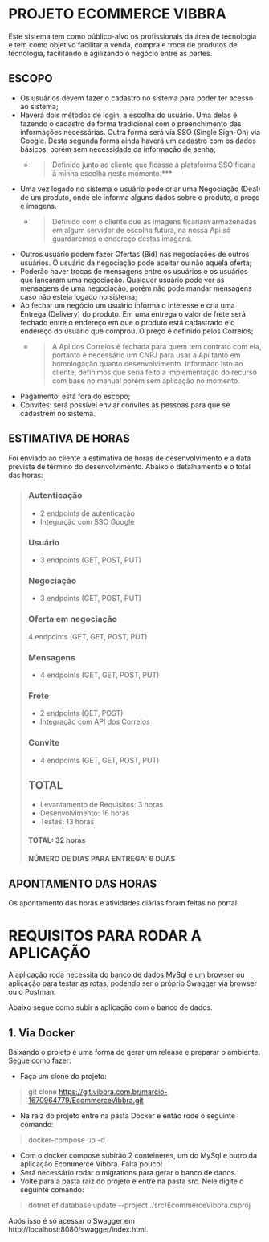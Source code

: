 # PROJETO ECOMMERCE VIBBRA

Este sistema tem como público-alvo os profissionais da área de tecnologia e tem como objetivo facilitar a venda, compra e troca de produtos de tecnologia, facilitando e agilizando o negócio entre as partes.


## ESCOPO

- Os usuários devem fazer o cadastro no sistema para poder ter acesso ao sistema;
- Haverá dois métodos de login, a escolha do usuário. Uma delas é fazendo o cadastro de forma tradicional com o preenchimento das informações necessárias. Outra forma será via SSO (Single Sign-On) via Google. Desta segunda forma ainda haverá um cadastro com os dados básicos, porém sem necessidade da informação de senha;
    - > Definido junto ao cliente que ficasse a plataforma SSO ficaria à minha escolha neste momento.***
- Uma vez logado no sistema o usuário pode criar uma Negociação (Deal) de um produto, onde ele informa alguns dados sobre o produto, o preço e imagens.
    - > Definido com o cliente que as imagens ficariam armazenadas em algum servidor de escolha futura, na nossa Api só guardaremos o endereço destas imagens.
- Outros usuário podem fazer Ofertas (Bid) nas negociações de outros usuários. O usuário da negociação pode aceitar ou não aquela oferta;
- Poderão haver trocas de mensagens entre os usuários e os usuários que lançaram uma negociação. Qualquer usuário pode ver as mensagens de uma negociação, porém não pode mandar mensagens caso não esteja logado no sistema;
- Ao fechar um negócio um usuário informa o interesse e cria uma Entrega (Delivery) do produto. Em uma entrega o valor de frete será fechado entre o endereço em que o produto está cadastrado e o endereço do usuário que comprou. O preço é definido pelos Correios;
    - > A Api dos Correios é fechada para quem tem contrato com ela, portanto é necessário um CNPJ para usar a Api tanto em homologação quanto desenvolvimento. Informado isto ao cliente, definimos que seria feito a implementação do recurso com base no manual porém sem aplicação no momento.
- Pagamento: está fora do escopo;
- Convites: será possível enviar convites às pessoas para que se cadastrem no sistema.

## ESTIMATIVA DE HORAS

Foi enviado ao cliente a estimativa de horas de desenvolvimento e a data prevista de término do desenvolvimento. Abaixo o detalhamento e o total das horas:


> ### Autenticação
> - 2 endpoints de autenticação
> - Integração com SSO Google
>
> ### Usuário
> - 3 endpoints (GET, POST, PUT)
>
> ### Negociação
> - 3 endpoints (GET, POST, PUT)
>
> ### Oferta em negociação
> 4 endpoints (GET, GET, POST, PUT)
>
> ### Mensagens
> - 4 endpoints (GET, GET, POST, PUT)
> 
> ### Frete
> - 2 endpoints (GET, POST)
> - Integração com API dos Correios
>
> ### Convite
> - 4 endpoints (GET, GET, POST, PUT)
>
> ## TOTAL
> - Levantamento de Requisitos: 3 horas
> - Desenvolvimento: 16 horas
> - Testes: 13 horas
> 
> #### TOTAL: 32 horas
> #### NÚMERO DE DIAS PARA ENTREGA: 6 DUAS

## APONTAMENTO DAS HORAS

Os apontamento das horas e atividades diárias foram feitas no portal.


# REQUISITOS PARA RODAR A APLICAÇÃO

A aplicação roda necessita do banco de dados MySql e um browser ou aplicação para testar as rotas, podendo ser o próprio Swagger via browser ou o Postman.

Abaixo segue como subir a aplicação com o banco de dados.

## 1. Via Docker

Baixando o projeto é uma forma de gerar um release e preparar o ambiente. Segue como fazer:
- Faça um clone do projeto:
> git clone https://git.vibbra.com.br/marcio-1670964779/EcommerceVibbra.git
- Na raiz do projeto entre na pasta Docker e então rode o seguinte comando:
> docker-compose up -d
- Com o docker compose subirão 2 conteineres, um do MySql e outro da aplicação Ecommerce Vibbra. Falta pouco!
- Será necessário rodar o migrations para gerar o banco de dados.
- Volte para a pasta raiz do projeto e entre na pasta src. Nele digite o seguinte comando: 
> dotnet ef database update --project ./src/EcommerceVibbra.csproj

Após isso é só acessar o Swagger em http://localhost:8080/swagger/index.html.
